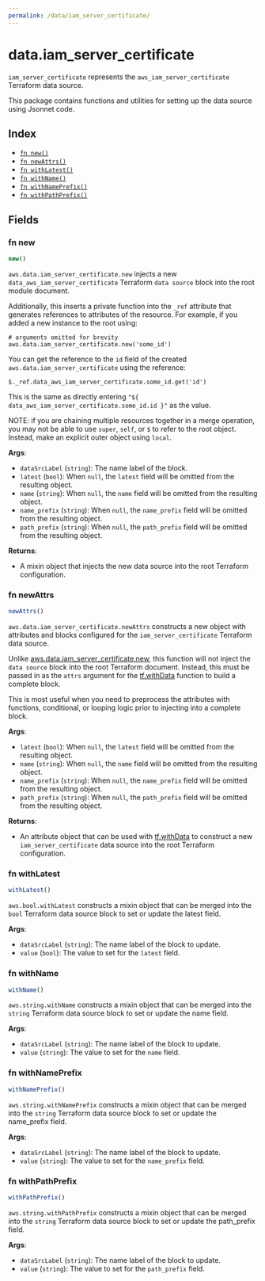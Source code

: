 ```yaml
---
permalink: /data/iam_server_certificate/
---
```


# data.iam_server_certificate

`iam_server_certificate` represents the `aws_iam_server_certificate` Terraform data source.



This package contains functions and utilities for setting up the data source using Jsonnet code.


## Index

* [`fn new()`](#fn-new)
* [`fn newAttrs()`](#fn-newattrs)
* [`fn withLatest()`](#fn-withlatest)
* [`fn withName()`](#fn-withname)
* [`fn withNamePrefix()`](#fn-withnameprefix)
* [`fn withPathPrefix()`](#fn-withpathprefix)

## Fields

### fn new

```ts
new()
```


`aws.data.iam_server_certificate.new` injects a new `data_aws_iam_server_certificate` Terraform `data source`
block into the root module document.

Additionally, this inserts a private function into the `_ref` attribute that generates references to attributes of the
resource. For example, if you added a new instance to the root using:

    # arguments omitted for brevity
    aws.data.iam_server_certificate.new('some_id')

You can get the reference to the `id` field of the created `aws.data.iam_server_certificate` using the reference:

    $._ref.data_aws_iam_server_certificate.some_id.get('id')

This is the same as directly entering `"${ data_aws_iam_server_certificate.some_id.id }"` as the value.

NOTE: if you are chaining multiple resources together in a merge operation, you may not be able to use `super`, `self`,
or `$` to refer to the root object. Instead, make an explicit outer object using `local`.

**Args**:
  - `dataSrcLabel` (`string`): The name label of the block.
  - `latest` (`bool`):  When `null`, the `latest` field will be omitted from the resulting object.
  - `name` (`string`):  When `null`, the `name` field will be omitted from the resulting object.
  - `name_prefix` (`string`):  When `null`, the `name_prefix` field will be omitted from the resulting object.
  - `path_prefix` (`string`):  When `null`, the `path_prefix` field will be omitted from the resulting object.

**Returns**:
- A mixin object that injects the new data source into the root Terraform configuration.


### fn newAttrs

```ts
newAttrs()
```


`aws.data.iam_server_certificate.newAttrs` constructs a new object with attributes and blocks configured for the `iam_server_certificate`
Terraform data source.

Unlike [aws.data.iam_server_certificate.new](#fn-iamservercertificatenew), this function will not inject the `data source`
block into the root Terraform document. Instead, this must be passed in as the `attrs` argument for the
[tf.withData](https://github.com/tf-libsonnet/core/tree/main/docs#fn-withdata) function to build a complete block.

This is most useful when you need to preprocess the attributes with functions, conditional, or looping logic prior to
injecting into a complete block.

**Args**:
  - `latest` (`bool`):  When `null`, the `latest` field will be omitted from the resulting object.
  - `name` (`string`):  When `null`, the `name` field will be omitted from the resulting object.
  - `name_prefix` (`string`):  When `null`, the `name_prefix` field will be omitted from the resulting object.
  - `path_prefix` (`string`):  When `null`, the `path_prefix` field will be omitted from the resulting object.

**Returns**:
  - An attribute object that can be used with [tf.withData](https://github.com/tf-libsonnet/core/tree/main/docs#fn-withdata) to construct a new `iam_server_certificate` data source into the root Terraform configuration.


### fn withLatest

```ts
withLatest()
```

`aws.bool.withLatest` constructs a mixin object that can be merged into the `bool`
Terraform data source block to set or update the latest field.



**Args**:
  - `dataSrcLabel` (`string`): The name label of the block to update.
  - `value` (`bool`): The value to set for the `latest` field.


### fn withName

```ts
withName()
```

`aws.string.withName` constructs a mixin object that can be merged into the `string`
Terraform data source block to set or update the name field.



**Args**:
  - `dataSrcLabel` (`string`): The name label of the block to update.
  - `value` (`string`): The value to set for the `name` field.


### fn withNamePrefix

```ts
withNamePrefix()
```

`aws.string.withNamePrefix` constructs a mixin object that can be merged into the `string`
Terraform data source block to set or update the name_prefix field.



**Args**:
  - `dataSrcLabel` (`string`): The name label of the block to update.
  - `value` (`string`): The value to set for the `name_prefix` field.


### fn withPathPrefix

```ts
withPathPrefix()
```

`aws.string.withPathPrefix` constructs a mixin object that can be merged into the `string`
Terraform data source block to set or update the path_prefix field.



**Args**:
  - `dataSrcLabel` (`string`): The name label of the block to update.
  - `value` (`string`): The value to set for the `path_prefix` field.

